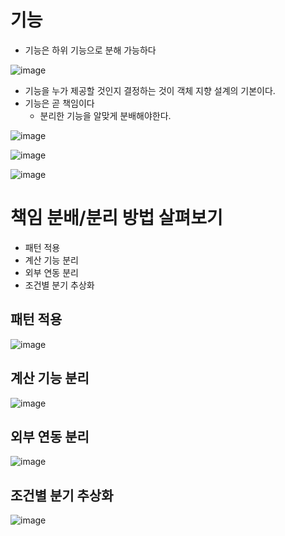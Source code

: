
# 기능

- 기능은 하위 기능으로 분해 가능하다

![image](https://user-images.githubusercontent.com/64415489/131670695-455af5b1-a5b4-48d8-bfc7-66a18ec2a303.png)

- 기능을 누가 제공할 것인지 결정하는 것이 객체 지향 설계의 기본이다.
- 기능은 곧 책임이다
  - 분리한 기능을 알맞게 분배해야한다.

![image](https://user-images.githubusercontent.com/64415489/131670825-eb072b82-92d1-49f9-a9de-02f2a6f101e9.png)

![image](https://user-images.githubusercontent.com/64415489/131671104-75762c81-d62a-4fed-a9a0-b806f199f66c.png)

![image](https://user-images.githubusercontent.com/64415489/131671168-c0721c57-87c7-4010-a2d9-72d1a9384d27.png)


# 책임 분배/분리 방법 살펴보기
- 패턴 적용
- 계산 기능 분리
- 외부 연동 분리
- 조건별 분기 추상화

## 패턴 적용
![image](https://user-images.githubusercontent.com/64415489/131671376-d2af83b5-2558-491d-abff-61fd72bcc256.png)


## 계산 기능 분리
![image](https://user-images.githubusercontent.com/64415489/131671435-72974dff-d32a-4a9a-94f9-46e313c4f957.png)

## 외부 연동 분리
![image](https://user-images.githubusercontent.com/64415489/131671497-e34ecc1a-1b2d-4da1-b654-98b352c2646d.png)


## 조건별 분기 추상화
![image](https://user-images.githubusercontent.com/64415489/131671540-d9299362-8455-4148-8325-52264df617c9.png)
